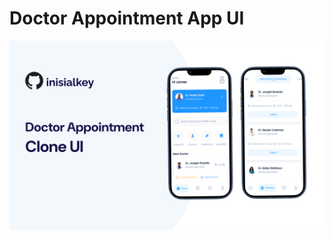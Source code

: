 # Doctor Appointment App UI

![Doctor Appointment App UI](https://github.com/inisialkey/inisialkey/blob/main/assets/doctor-appointment-clone-ui.png)